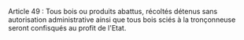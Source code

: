 Article 49 : Tous bois ou produits abattus, récoltés détenus sans
autorisation administrative ainsi que tous bois sciés à la tronçonneuse
seront confisqués au profit de l'Etat.